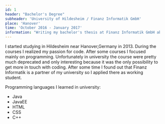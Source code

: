 ```yaml
---
id: 1
header: "Bachelor's Degree"
subheader: 'University of Hildesheim / Finanz Informatik GmbH'
place: 'Hanover'
time: 'October 2016 - January 2017'
information: "Writing my bachelor's thesis at Finanz Informatik GmbH about conception. Designing a new feature in the cms of the Sparkasse."
---
```


I started studying in Hildesheim near Hanover,Germany in 2013. During the courses I realized my passion for code. After some courses I focused mainly on programming. Unfortunately in university the course were pretty much deprecated and only interesting because it was the only possibility to get more in touch with coding. After some time I found out that Finanz Informatik is a partner of my university so I applied there as working student.

Programming languages I learned in university:

- Java
- JavaEE
- HTML
- CSS
- C++
